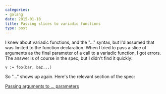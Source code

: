 ```yaml
---
categories:
- golang
date: 2015-01-18
title: Passing slices to variadic functions
type: post
---
```


I knew about variadic functions, and the "..." syntax, but I'd assumed that was
limited to the function declaration. When I tried to pass a slice of arguments
as the final parameter of a call to a variadic function, I got errors. The 
answer is of course in the spec, but I didn't find it quickly:

    v := foo(bar, baz...)

So "..." shows up again. Here's the relevant section of the spec:

[Passing arguments to ... parameters](http://golang.org/ref/spec#Passing_arguments_to_..._parameters)

